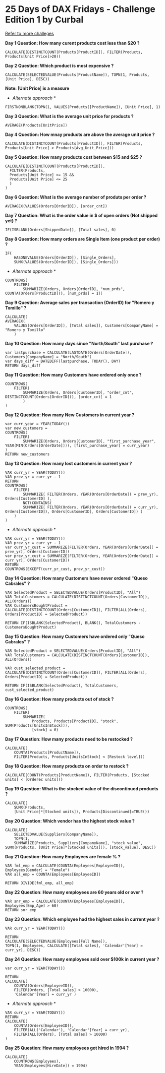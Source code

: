 # 25 Days of DAX Fridays - Challenge Edition 1 by Curbal 
[Refer to more challeges](https://curbal.com/25-days-of-dax-fridays-challenge-ed1-northwind-company)


**Day 1 Question: How many curent products cost less than $20 ?**

```
CALCULATE(DISTINCTCOUNT(Products[ProductID]), FILTER(Products, Products[Unit Price]>20))
```

**Day 2 Question: Which product is most expensive ?**

```
CALCULATE(SELECTEDVALUE(Products[ProductName]), TOPN(1, Products, [Unit Price], DESC))
```
**Note: [Unit Price] is a measure**

* *Alternate approach* *
```
FIRSTNONBLANK(TOPN(1, VALUES(Products([ProductName]), [Unit Price], 1)
```

**Day 3 Question: What is the average unit price for products ?**

```
AVERAGE(Products[UnitPrice])
```

**Day 4 Question: How mnay products are above the average unit price ?**

```
CALCULATE(DISTINCTCOUNT(Products[ProductID]), FILTER(Products, Products[Unit Price] > Products[Avg_Unit_Price]))
```

**Day 5 Question: How many products cost between $15 and $25 ?**

```
CALCULATE(DISTINCTCOUNT(Products[ProductID]), 
  FILTER(Products, 
  Products[Unit Price] >= 15 &&
  Products[Unit Price] <= 25
  )
)
```

**Day 6 Question: What is the average number of produts per order ?**

```
AVERAGEX(VALUES(Orders[OrderID]), [order_cnt])
```

**Day 7 Question: What is the order value in $ of open orders (Not shipped yet) ?**

```
IF(ISBLANK(Orders[ShippedDate]), [Total sales], 0)
```

**Day 8 Question: How many orders are Single Item (one product per order) ?**

```
IF(
    HASONEVALUE(Orders[OrderID]), [Single_Orders],
    SUMX(VALUES(Orders[OrderID]), [Single_Orders]))
```

* *Alternate approach* *
```
COUNTROWS(
    FILTER(
        SUMMARIZE(Orders, Orders[OrderID], "num_prds", COUNTA(Orders[ProductID])), [num_prds] = 1))
```

**Day 9 Question: Average sales per transaction (OrderID) for "Romero y Tomillo" ?**

```
CALCULATE(
AVERAGEX(
    VALUES(Orders[OrderID]), [Total sales]), Customers[CompanyName] = "Romero y Tomillo"
    ) 
```


**Day 10 Question: How many days since "North/South" last purchase ?**

```
var lastpurchase = CALCULATE(LASTDATE(Orders[OrderDate]), Customers[CompanyName] = "North/South")
var days_diff = DATEDIFF(lastpurchase, TODAY(), DAY)
RETURN days_diff
```

**Day 11 Question: How many Customers have ordered only once ?**

```
COUNTROWS(
    FILTER(
        SUMMARIZE(Orders, Orders[CustomerID], "order_cnt", DISTINCTCOUNT(Orders[OrderID])), [order_cnt] = 1
        )
)
```

**Day 12 Question: How many New Customers in current year ?**

```
var curr_year = YEAR(TODAY())
var new_customers = 
COUNTROWS(
    FILTER(
        SUMMARIZE(Orders, Orders[CustomerID], "first_purchase_year", YEAR(MIN(Orders[OrderDate]))), [first_purchase_year] = curr_year)
)
RETURN new_customers
```

**Day 13 Question: How many lost customers in current year ?**

```
VAR curr_yr = YEAR(TODAY())
VAR prev_yr = curr_yr - 1
RETURN
COUNTROWS(
    FILTER(
        SUMMARIZE( FILTER(Orders, YEAR(Orders[OrderDate]) = prev_yr), Orders[CustomerID] ),
        NOT(CONTAINS(
        SUMMARIZE( FILTER(Orders, YEAR(Orders[OrderDate]) = curr_yr), Orders[CustomerID]), Orders[CustomerID], Orders[CustomerID]) )
    )
)
```

* *Alternate approach* *
```
VAR curr_yr = YEAR(TODAY())
VAR prev_yr = curr_yr - 1
var curr_yr_cust = SUMMARIZE(FILTER(Orders, YEAR(Orders[OrderDate]) = prev_yr), Orders[CustomerID])
var prev_yr_cust = SUMMARIZE(FILTER(Orders, YEAR(Orders[OrderDate]) = curr_yr), Orders[CustomerID])
RETURN
COUNTROWS(EXCEPT(curr_yr_cust, prev_yr_cust))
```

**Day 14 Question: How many Customers have never ordered "Queso Cabrales" ?**

```
VAR SelectedProduct = SELECTEDVALUE(Orders[ProductID], "All")
VAR TotalCustomers = CALCULATE(DISTINCTCOUNT(Orders[CustomerID]), ALL(Orders))
VAR CustomersBoughtProduct = CALCULATE(DISTINCTCOUNT(Orders[CustomerID]), FILTER(ALL(Orders), Orders[ProductID] = SelectedProduct))

RETURN IF(ISBLANK(SelectedProduct), BLANK(), TotalCustomers - CustomersBoughtProduct)
```

**Day 15 Question: How many Customers have ordered only "Queso Cabrales" ?**

```
VAR SelectedProduct = SELECTEDVALUE(Orders[ProductID], "All")
VAR TotalCustomers = CALCULATE(DISTINCTCOUNT(Orders[CustomerID]), ALL(Orders))

VAR cust_selected_product = CALCULATE(DISTINCTCOUNT(Orders[CustomerID]), FILTER(ALL(Orders), Orders[ProductID] = SelectedProduct))

RETURN IF(ISBLANK(SelectedProduct), TotalCustomers, cust_selected_product)
```

**Day 16 Question: How many products out of stock ?**

```
COUNTROWS(
    FILTER(
        SUMMARIZE(
            Products, Products[ProductID], "stock", SUM(Products[UnitsInStock])), 
            [stock] = 0)
```

**Day 17 Question: How many products need to be restocked ?**

```
CALCULATE(
    COUNTA(Products[ProductName]), 
    FILTER(Products, Products[UnitsInStock] < [Restock level]))
```

**Day 18 Question: How many products on order to restock ?**

```
CALCULATE(COUNT(Products[ProductName]), FILTER(Products, [Stocked units] < [Orderec units]))
```

**Day 19 Question: What is the stocked value of the discontinued products ?**

```
CALCULATE(
    SUMX(Products, 
    [Unit Price]*[Stocked units]), Products[Discontinued]=TRUE())
```

**Day 20 Question: Which vendor has the highest stock value ?**

```
CALCULATE(
    SELECTEDVALUE(Suppliers[CompanyName]),
    TOPN(1, 
    SUMMARIZE(Products, Suppliers[CompanyName], "stock_value", SUMX(Products, [Unit Price]*[Stocked units])), [stock_value], DESC))
```

**Day 21 Question: How many Employees are female % ?**

```
VAR fml_emp = CALCULATE(COUNTA(Employees[EmployeeID]), Employees[Gender] = "Female")
VAR all_emp = COUNTA(Employees[EmployeeID])

RETURN DIVIDE(fml_emp, all_emp)
```

**Day 22 Question: How many employees are 60 years old or over ?**

```
VAR snr_emp = CALCULATE(COUNTA(Employees[EmployeeID]), Employees[Emp_Age] > 60)
RETURN snr_emp
```

**Day 23 Question: Which employee had the highest sales in current year ?**

```
VAR curr_yr = YEAR(TODAY())

RETURN
CALCULATE(SELECTEDVALUE(Employees[Full Name]), 
TOPN(1, Employees, CALCULATE([Total sales], 'Calendar'[Year] = curr_yr), DESC))
```

**Day 24 Question: How many employees sold over $100k in current year ?**

```
var curr_yr = YEAR(TODAY())

RETURN
CALCULATE(
    COUNTA(Orders[EmployeeID]), 
    FILTER(Orders, [Total sales] > 10000), 
    'Calendar'[Year] = curr_yr )
```

* *Alternate approach* *
```
VAR curr_yr = YEAR(TODAY())
RETURN
CALCULATE(
    COUNTA(Orders[EmployeeID]),
    FILTER(ALL('Calendar'), 'Calendar'[Year] = curr_yr),
    FILTER(ALL(Orders), [Total sales] > 10000)
)
```

**Day 25 Question: How many employees got hired in 1994 ?**

```
CALCULATE(
    COUNTROWS(Employees), 
    YEAR(Employees[HireDate]) = 1994)
```



